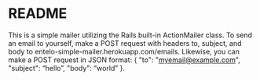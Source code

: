 # README

This is a simple mailer utilizing the Rails built-in ActionMailer class. To send an email to yourself, make a POST request with headers to, subject, and body to entelo-simple-mailer.herokuapp.com/emails. Likewise, you can make a POST request in JSON format: { "to": "myemail@example.com", "subject": “hello”, "body": “world” }.
